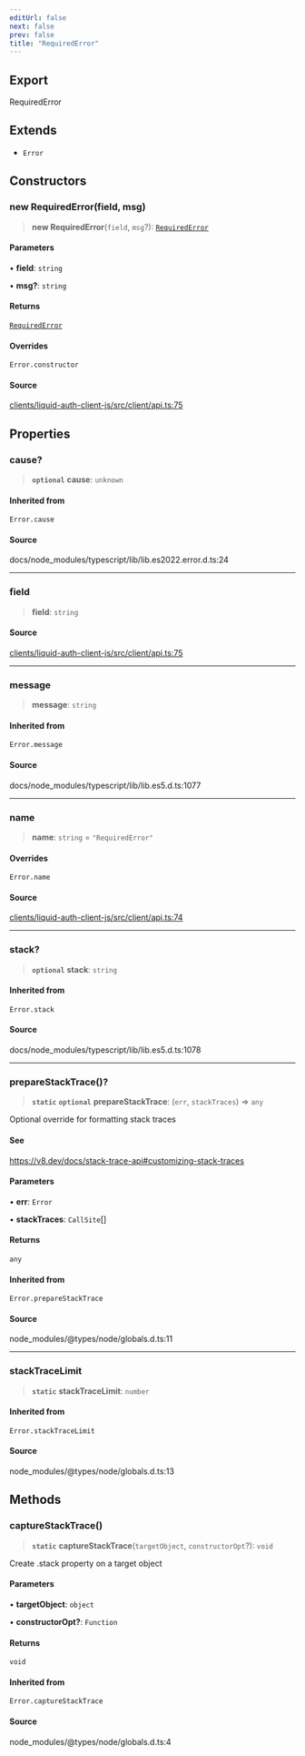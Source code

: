 ```yaml
---
editUrl: false
next: false
prev: false
title: "RequiredError"
---
```


## Export

RequiredError

## Extends

- `Error`

## Constructors

### new RequiredError(field, msg)

> **new RequiredError**(`field`, `msg`?): [`RequiredError`](/reference/typescript/auth/client/classes/requirederror/)

#### Parameters

• **field**: `string`

• **msg?**: `string`

#### Returns

[`RequiredError`](/reference/typescript/auth/client/classes/requirederror/)

#### Overrides

`Error.constructor`

#### Source

[clients/liquid-auth-client-js/src/client/api.ts:75](https://github.com/algorandfoundation/liquid-auth/blob/cec82e963bc03c2622fd80036d3c488643177b1a/clients/liquid-auth-client-js/src/client/api.ts#L75)

## Properties

### cause?

> **`optional`** **cause**: `unknown`

#### Inherited from

`Error.cause`

#### Source

docs/node\_modules/typescript/lib/lib.es2022.error.d.ts:24

***

### field

> **field**: `string`

#### Source

[clients/liquid-auth-client-js/src/client/api.ts:75](https://github.com/algorandfoundation/liquid-auth/blob/cec82e963bc03c2622fd80036d3c488643177b1a/clients/liquid-auth-client-js/src/client/api.ts#L75)

***

### message

> **message**: `string`

#### Inherited from

`Error.message`

#### Source

docs/node\_modules/typescript/lib/lib.es5.d.ts:1077

***

### name

> **name**: `string` = `"RequiredError"`

#### Overrides

`Error.name`

#### Source

[clients/liquid-auth-client-js/src/client/api.ts:74](https://github.com/algorandfoundation/liquid-auth/blob/cec82e963bc03c2622fd80036d3c488643177b1a/clients/liquid-auth-client-js/src/client/api.ts#L74)

***

### stack?

> **`optional`** **stack**: `string`

#### Inherited from

`Error.stack`

#### Source

docs/node\_modules/typescript/lib/lib.es5.d.ts:1078

***

### prepareStackTrace()?

> **`static`** **`optional`** **prepareStackTrace**: (`err`, `stackTraces`) => `any`

Optional override for formatting stack traces

#### See

https://v8.dev/docs/stack-trace-api#customizing-stack-traces

#### Parameters

• **err**: `Error`

• **stackTraces**: `CallSite`[]

#### Returns

`any`

#### Inherited from

`Error.prepareStackTrace`

#### Source

node\_modules/@types/node/globals.d.ts:11

***

### stackTraceLimit

> **`static`** **stackTraceLimit**: `number`

#### Inherited from

`Error.stackTraceLimit`

#### Source

node\_modules/@types/node/globals.d.ts:13

## Methods

### captureStackTrace()

> **`static`** **captureStackTrace**(`targetObject`, `constructorOpt`?): `void`

Create .stack property on a target object

#### Parameters

• **targetObject**: `object`

• **constructorOpt?**: `Function`

#### Returns

`void`

#### Inherited from

`Error.captureStackTrace`

#### Source

node\_modules/@types/node/globals.d.ts:4

